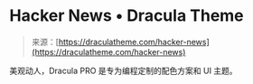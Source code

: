 <!--yml

category: 未分类

date: 2024-05-27 15:22:18

-->

# Hacker News • Dracula Theme

> 来源：[https://draculatheme.com/hacker-news](https://draculatheme.com/hacker-news)

美观动人，Dracula PRO 是专为编程定制的配色方案和 UI 主题。
